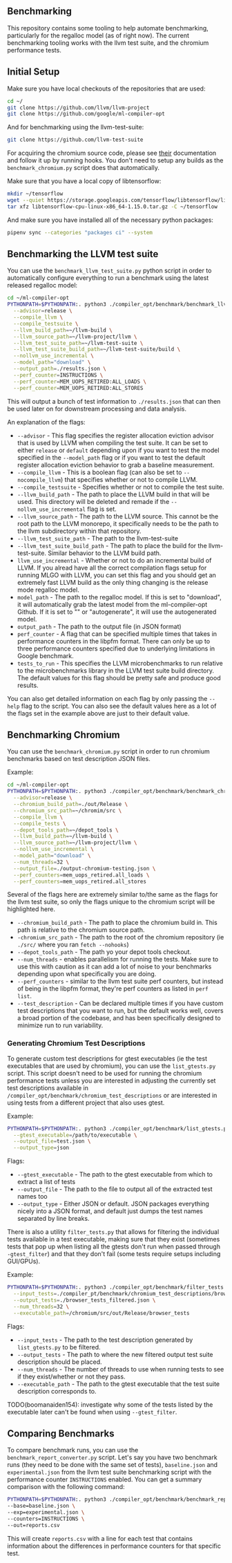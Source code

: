 ## Benchmarking

This repository contains some tooling to help automate benchmarking, particularly
for the regalloc model (as of right now). The current benchmarking tooling works
with the llvm test suite, and the chromium performance tests.

## Initial Setup

Make sure you have local checkouts of the repositories that are used:
```bash
cd ~/
git clone https://github.com/llvm/llvm-project
git clone https://github.com/google/ml-compiler-opt
```
And for benchmarking using the llvm-test-suite:
```bash
git clone https://github.com/llvm-test-suite
```

For acquiring the chromium source code, please see [their](https://chromium.googlesource.com/chromium/src/+/main/docs/linux/build_instructions.md)
documentation and follow it up by running hooks. You don't need to setup any
builds as the `benchmark_chromium.py` script does that automatically.

Make sure that you have a local copy of libtensorflow:
```bash
mkdir ~/tensorflow
wget --quiet https://storage.googleapis.com/tensorflow/libtensorflow/libtensorflow-cpu-linux-x86_64-1.15.0.tar.gz
tar xfz libtensorflow-cpu-linux-x86_64-1.15.0.tar.gz -C ~/tensorflow
```

And make sure you have installed all of the necessary python packages:
```bash
pipenv sync --categories "packages ci" --system
```

## Benchmarking the LLVM test suite

You can use the `benchmark_llvm_test_suite.py` python script in order to
automatically configure everything to run a benchmark using the latest released
regalloc model:
```bash
cd ~/ml-compiler-opt
PYTHONPATH=$PYTHONPATH:. python3 ./compiler_opt/benchmark/benchmark_llvm_test_suite.py \
  --advisor=release \
  --compile_llvm \
  --compile_testsuite \
  --llvm_build_path=~/llvm-build \
  --llvm_source_path=~/llvm-project/llvm \
  --llvm_test_suite_path=~/llvm-test-suite \
  --llvm_test_suite_build_path=~/llvm-test-suite/build \
  --nollvm_use_incremental \
  --model_path="download" \
  --output_path=./results.json \
  --perf_counter=INSTRUCTIONS \
  --perf_counter=MEM_UOPS_RETIRED:ALL_LOADS \
  --perf_counter=MEM_UOPS_RETIRED:ALL_STORES
```

This will output a bunch of test information to `./results.json` that can then
be used later on for downstream processing and data analysis.

An explanation of the flags:
* `--advisor` - This flag specifies the register allocation eviction advisor that
is used by LLVM when compiling the test suite. It can be set to either `release`
or `default` depending upon if you want to test the model specified in the
`--model_path` flag or if you want to test the default register allocation eviction
behavior to grab a baseline measurement.
* `--compile_llvm` - This is a boolean flag (can also be set to `--nocompile_llvm`)
that specifies whether or not to compile LLVM.
* `--compile_testsuite` - Specifies whether or not to compile the test suite.
* `--llvm_build_path` - The path to place the LLVM build in that will be used.
This directory will be deleted and remade if the `--nollvm_use_incremental` flag
is set.
* `--llvm_source_path` - The path to the LLVM source. This cannot be the root path
to the LLVM monorepo, it specifically needs to be the path to the llvm
subdirectory within that repository.
* `--llvm_test_suite_path` - The path to the llvm-test-suite
* `--llvm_test_suite_build_path` - The path to place the build for the
llvm-test-suite. Similar behavior to the LLVM build path.
* `llvm_use_incremental` - Whether or not to do an incremental build of LLVM.
If you alread have all the correct compilation flags setup for running MLGO
with LLVM, you can set this flag and you should get an extremely fast LLVM
build as the only thing changing is the release mode regalloc model.
* `model_path` - The path to the regalloc model. If this is set to "download",
it will automatically grab the latest model from the ml-compiler-opt Github.
If it is set to "" or "autogenerate", it will use the autogenerated model.
* `output_path` - The path to the output file (in JSON format)
* `perf_counter` - A flag that can be specified multiple times that takes in
performance counters in the libpfm format. There can only be up to three
performance counters specified due to underlying limitations in Google
benchmark.
* `tests_to_run` - This specifies the LLVM microbenchmarks to run relative to
the microbenchmarks library in the LLVM test suite build directory. The default
values for this flag should be pretty safe and produce good results.

You can also get detailed information on each flag by only passing the `--help`
flag to the script. You can also see the default values here as a lot of the
flags set in the example above are just to their default value.

## Benchmarking Chromium

You can use the `benchmark_chromium.py` script in order to run chromium
benchmarks based on test description JSON files.

Example:
```bash
cd ~/ml-compiler-opt
PYTHONPATH=$PYTHONPATH:. python3 ./compiler_opt/benchmark/benchmark_chromium.py \
  --advisor=release \
  --chromium_build_path=./out/Release \
  --chromium_src_path=~/chromim/src \
  --compile_llvm \
  --compile_tests \
  --depot_tools_path=~/depot_tools \
  --llvm_build_path=~/llvm-build \
  --llvm_source_path=~/llvm-project/llvm \
  --nollvm_use_incremental \
  --model_path="download" \
  --num_threads=32 \
  --output_file=./output-chromium-testing.json \
  --perf_counters=mem_uops_retired.all_loads \
  --perf_counters=mem_uops_retired.all_stores
```

Several of the flags here are extremely similar to/the same as the flags
for the llvm test suite, so only the flags unique to the chromium script
will be highlighted here.
* `--chromium_build_path` - The path to place the chromium build in. This path
is relative to the chromium source path.
* `-chromium_src_path` - The path to the root of the chromium repository (ie
`./src/` where you ran `fetch --nohooks`)
* `--depot_tools_path` - The path yo your depot tools checkout.
* `--num_threads` - enables parallelism for running the tests. Make sure to use
this with caution as it can add a lot of noise to your benchmarks depending
upon what specifically you are doing.
* `--perf_counters` - similar to the llvm test suite perf counters, but instead
of being in the libpfm format, they're perf counters as listed in `perf list`.
* `--test_description` - Can be declared multiple times if you have custom test
descriptions that you want to run, but the default works well, covers a broad
portion of the codebase, and has been specifically designed to minimize run
to run variability.

### Generating Chromium Test Descriptions

To generate custom test descriptions for gtest executables (ie the test
executables that are used by chromium), you can use the `list_gtests.py` script.
This script doesn't need to be used for running the chromium performance tests
unless you are interested in adjusting the currently set test descriptions
available in `/compiler_opt/benchmark/chromium_test_descriptions` or are
interested in using tests from a different project that also uses gtest.

Example:
```bash
PYTHONPATH=$PYTHONPATH:. python3 ./compiler_opt/benchmark/list_gtests.py \
  --gtest_executable=/path/to/executable \
  --output_file=test.json \
  --output_type=json
```

Flags:
* `--gtest_executable` - The path to the gtest executable from which to extract
a list of tests
* `--output_file` - The path to the file to output all of the extracted test names
too
* `--output_type` - Either JSON or default. JSON packages everything nicely into
a JSON format, and default just dumps the test names separated by line breaks.

There is also a utility `filter_tests.py` that allows for filtering the
individual tests available in a test executable, making sure that they exist
(sometimes tests that pop up when listing all the gtests don't run when passed
through `-gtest_filter`) and that they don't fail (some tests require setups
including GUI/GPUs).

Example:
```bash
PYTHONPATH=$PYTHONPATH:. python3 ./compiler_opt/benchmark/filter_tests.py \
  --input_tests=./compiler_pt/benchmark/chromium_test_descriptions/browser_tests.json \
  --output_tests=./browser_tests_filtered.json \
  --num_threads=32 \
  --executable_path=/chromium/src/out/Release/browser_tests
```

Flags:
* `--input_tests` - The path to the test description generated by
`list_gtests.py` to be filtered.
* `--output_tests` - The path to where the new filtered output test suite
description should be placed.
* `--num_threads` - The number of threads to use when running tests to see if
they exist/whether or not they pass.
* `--executable_path` - The path to the gtest executable that the test suite
description corresponds to.

TODO(boomanaiden154): investigate why some of the tests listed by the
executable later can't be found when using `--gtest_filter`.

## Comparing Benchmarks

To compare benchmark runs, you can use the `benchmark_report_converter.py` script.
Let's say you have two benchmark runs (they need to be done with the same set
of tests), `baseline.json` and `experimental.json` from the llvm test suite
benchmarking script with the performance counter `INSTRUCTIONS` enabled. You can get 
a summary comparison with the following command:
```bash
PYTHONPATH=$PYTHONPATH:. python3 ./compiler_opt/benchmark/benchmark_report_converter.py \
--base=baseline.json \
--exp=experimental.json \
--counters=INSTRUCTIONS \
--out=reports.csv
```
This will create `reports.csv` with a line for each test that contains information
about the differences in performance counters for that specific test.
